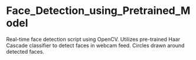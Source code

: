 # Face_Detection_using_Pretrained_Model
Real-time face detection script using OpenCV. Utilizes pre-trained Haar Cascade classifier to detect faces in webcam feed. Circles drawn around detected faces.
